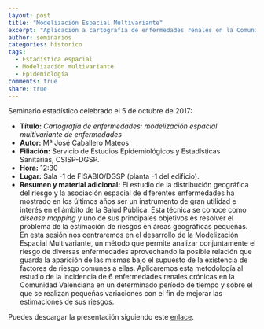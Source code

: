 ```yaml
---
layout: post
title: "Modelización Espacial Multivariante"
excerpt: "Aplicación a cartografía de enfermedades renales en la Comunidad Valenciana"
author: seminarios
categories: historico
tags:
  - Estadística espacial
  - Modelización multivariante
  - Epidemiología
comments: true
share: true
---
```


Seminario estadístico celebrado el 5 de octubre de 2017:

- **Título:** _Cartografía de enfermedades: modelización espacial multivariante de enfermedades_
- **Autor:** Mª José Caballero Mateos
- **Filiación:** Servicio de Estudios Epidemiológicos y Estadísticas Sanitarias, CSISP-DGSP.
- **Hora:** 12:30
- **Lugar:** Sala -1 de FISABIO/DGSP (planta -1 del edificio).
- **Resumen y material adicional:** El estudio de la distribución geográfica del riesgo y la asociación espacial de diferentes enfermedades ha mostrado en los últimos años ser un instrumento de gran utilidad e interés en el ámbito de la Salud Pública. Esta técnica se conoce como *disease mapping* y uno de sus principales objetivos es resolver el problema de la estimación de riesgos en áreas geográficas pequeñas. En esta sesión nos centraremos en el desarrollo de la Modelización Espacial Multivariante, un método que permite analizar conjuntamente el riesgo de diversas enfermedades aprovechando la posible relación que guarda la aparición de las mismas bajo el supuesto de la existencia de factores de riesgo comunes a ellas. Aplicaremos esta metodología al estudio de la incidencia de 6 enfermedades renales crónicas en la Comunidad Valenciana en un determinado período de tiempo y sobre el que se realizan pequeñas variaciones con el fin de mejorar las estimaciones de sus riesgos.

Puedes descargar la presentación siguiendo este [enlace](https://github.com/fisabio/seminarios_estadisticos/raw/master/presentaciones/2017-10-05-presentacion.pdf).
